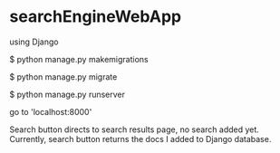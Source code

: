 # searchEngineWebApp
using Django 


$ python manage.py makemigrations

$ python manage.py migrate

$ python manage.py runserver 

go to 'localhost:8000'

Search button directs to search results page, no search added yet.
Currently, search button returns the docs I added to Django database. 
